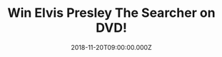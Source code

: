 ---
campaign-uuid: "c-6eefb5f3-c97a-4c8a-a6af-315a9b80441d"
type: "Competition"
category: "Entertainment"
date: "2018-11-20T09:00:00.000Z"
end-date: "2018-12-17T23:59:00.000Z"
disable-form: false
is_promoted: true
has_entry_page: true
title: "Win Elvis Presley The Searcher on DVD!"
competition-description: "<p>The King of Rock ‘n’ Roll and the best-selling solo music\
  \ artist of all time with more than one billion records sold worldwide, Elvis Aaron\
  \ Presley created a \r\nrevolutionary new sound that defined a generation and ignited\
  \ throngs of fans with such hits as \"Heartbreak Hotel,\" \"Hound Dog,\" \"Jailhouse\
  \ Rock,\" and \"Love Me Tender.\" </p>\r\n<p>More Christmas presents coming up:\
  \ we have in our hands 3 copies of Elvis Presley The Searcher on DVD to give away\
  \ to 3 lucky NME AAA members to enjoy during the holidays. Three-hour documentary\
  \ film presentation that focuses on Elvis Presley, the artist and musician, taking\
  \ the audience on a comprehensive creative journey from his childhood through the\
  \ final 1976 Jungle Room recording sessions</p>\r\n<p>Want it? Click below for a\
  \ chance to win.</p>"
hero-header: "Win Elvis Presley The Searcher on DVD!"
terms-confirmation: "N/A"
banner-img: "https://assets.expresslyapp.com/asset-81398f5c-f0ae-4253-b48e-a6bbcedfcb83.jpg"
logo-left-href: "aaa.nme.com"
logo-left-image: "https://assets.expresslyapp.com/asset-0a62ff1e-0717-44be-be0f-8b3679b82ad0.jpg"
logo-left-title: "nme aaa"
bg-image-hero: "https://assets.expresslyapp.com/asset-11d6a21d-ecf8-4788-a379-ddf545174f64.jpg"
bg-image-first: "https://assets.expresslyapp.com/asset-61a934da-dcd2-4e2e-aec2-638b4e5c7111.jpg"
bg-image-second: "https://assets.expresslyapp.com/asset-23b60e4d-bf20-417a-9b78-8929b1bcb5a1.jpg"
bg-image-third: "https://assets.expresslyapp.com/asset-2e7f0bcb-f103-4697-869b-cf8637bb06c5.jpg"
section1-content: "<p>He was a boy from Tupelo who grew up to become the biggest star\
  \ in music. Along the way, he absorbed a staggering range of influences, creating\
  \ a revolutionary sound in his lifelong search for self-expression.</p>\r\n<p> Following\
  \ his creative journey from childhood through the final 1976 Jungle Room recording\
  \ sessions, Elvis Presley: The Searcher includes never-before-seen photos and footage\
  \ from private collections worldwide, stunning atmospheric shots taken inside Graceland,\
  \ Elvis’ iconic home, and more than 20 new interviews with Priscilla Presley and\
  \ the many artists, session players, producers, engineers and directors who knew\
  \ him or who were profoundly influenced by him.</p>"
section2-content: "<p>This Sony Pictures Home Entertainment movie contains never-before-seen\
  \ footage and music recordings. The film features commentary and interviews from\
  \ some of the biggest names in music including Tom Petty, Bruce Springsteen, Emmylou\
  \ Harris, music producer Jon Landau and Elvis’ guitarist, Scotty Moore, among others.</p>\
  \ \r\n<p>Also included is the “In Conversation” featurette, a Q&A discussion with\
  \ Director Thom Zimny, executive producers Priscilla Presley and Jerry Schilling\
  \ and Grammy Museum executive director Scott Goldman recorded at the Los Angeles\
  \ Grammy Museum.</p>"
section3-content: "<p>Directed and produced by Thom Zimny, ELVIS PRESLEY: THE SEARCHER\
  \ is executive produced by Glen Zipper, Priscilla Presley, Jerry Schilling, Andrew\
  \ Solt, Alan Gasmer and Jamie Salter (chairman and CEO, Authentic Brands Group)\
  \ with Jon Landau and Kary Antholis serving as producers.</p>\r\n<p>We are giving\
  \ away 3 copies of Elvis Presley The Searcher on DVD. If you want to get to know\
  \ Elvis further more, enter the form below and it could be an amazing present this\
  \ Christmas!</p>\r\n<p>Good luck!</p>"
entry-title: "Win Elvis Presley The Searcher on DVD!"
entry-content: "Enter the draw to win Elvis Presley The Searcher on DVD\r\nby completing\
  \ the form below before 23:59 on 17th of December 2018."
has-winner: false
prize-description: "Elvis Presley The Searcher on DVD."
special-conditions: "Multiple entries are allowed up to one every day."
---